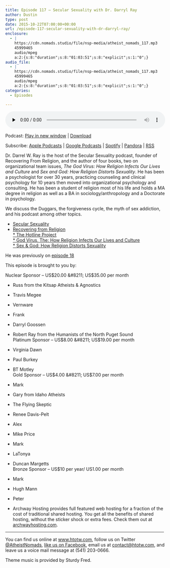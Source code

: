 ```yaml
---
title: ﻿Episode 117 – Secular Sexuality with Dr. Darryl Ray
author: Dustin
type: post
date: 2015-10-22T07:00:00+00:00
url: /episode-117-secular-sexuality-with-dr-darryl-ray/
enclosure:
  - |
    https://cdn.nomads.studio/file/nsp-media/atheist_nomads_117.mp3
    45999465
    audio/mpeg
    a:2:{s:8:"duration";s:8:"01:03:51";s:8:"explicit";s:1:"0";}
audio_file:
  - |
    https://cdn.nomads.studio/file/nsp-media/atheist_nomads_117.mp3
    45999465
    audio/mpeg
    a:2:{s:8:"duration";s:8:"01:03:51";s:8:"explicit";s:1:"0";}
categories:
  - Episodes

---
```

<div itemscope itemtype="http://schema.org/AudioObject">
  <meta itemprop="name" content="﻿Episode 117 &#8211; Secular Sexuality with Dr. Darryl Ray" />
  
  <meta itemprop="uploadDate" content="2015-10-22T01:00:00-06:00" />
  
  <meta itemprop="encodingFormat" content="audio/mpeg" />
  
  <meta itemprop="duration" content="PT1H03M51S" />
  
  <meta itemprop="description" content="Dr. Darrel W. Ray is the host of the Secular Sexuality podcast, founder of Recovering From Religion, and the author of four books, two on organizational team issues, The God Virus: How Religion Infects Our Lives and Culture and Sex and God: How Relig..." />
  
  <meta itemprop="contentUrl" content="https://dts.podtrac.com/redirect.mp3/cdn.nomads.studio/file/nsp-media/atheist_nomads_117.mp3" />
  
  <meta itemprop="contentSize" content="43.9" />
  </p> 
  
  <div class="powerpress_player" id="powerpress_player_8374">
    <audio class="wp-audio-shortcode" id="audio-5119-118" preload="none" style="width: 100%;" controls="controls"><source type="audio/mpeg" src="https://dts.podtrac.com/redirect.mp3/cdn.nomads.studio/file/nsp-media/atheist_nomads_117.mp3?_=118" /><a href="https://dts.podtrac.com/redirect.mp3/cdn.nomads.studio/file/nsp-media/atheist_nomads_117.mp3">https://dts.podtrac.com/redirect.mp3/cdn.nomads.studio/file/nsp-media/atheist_nomads_117.mp3</a></audio>
  </div>
</div>

<p class="powerpress_links powerpress_links_mp3">
  Podcast: <a href="https://dts.podtrac.com/redirect.mp3/cdn.nomads.studio/file/nsp-media/atheist_nomads_117.mp3" class="powerpress_link_pinw" target="_blank" title="Play in new window" onclick="return powerpress_pinw('https://htotw.com/?powerpress_pinw=5119-podcast');" rel="nofollow">Play in new window</a> | <a href="https://dts.podtrac.com/redirect.mp3/cdn.nomads.studio/file/nsp-media/atheist_nomads_117.mp3" class="powerpress_link_d" title="Download" rel="nofollow" download="atheist_nomads_117.mp3">Download</a>
</p>

<p class="powerpress_links powerpress_subscribe_links">
  Subscribe: <a href="https://podcasts.apple.com/us/podcast/humanists-take-on-the-world/id530050098?mt=2&ls=1" class="powerpress_link_subscribe powerpress_link_subscribe_itunes" target="_blank" title="Subscribe on Apple Podcasts" rel="nofollow">Apple Podcasts</a> | <a href="https://www.google.com/podcasts?feed=aHR0cDovL2F0aGVpc3Rub21hZHMubGlic3luLmNvbS9yc3M%3D" class="powerpress_link_subscribe powerpress_link_subscribe_googleplay" target="_blank" title="Subscribe on Google Podcasts" rel="nofollow">Google Podcasts</a> | <a href="https://open.spotify.com/show/3LzK2xZGike6Tc1GEMtMbr?si=LieN9SNuTpq96smuaUsH8A" class="powerpress_link_subscribe powerpress_link_subscribe_spotify" target="_blank" title="Subscribe on Spotify" rel="nofollow">Spotify</a> | <a href="https://www.pandora.com/podcast/atheist-nomads/PC:10122?corr=62071012&part=ug" class="powerpress_link_subscribe powerpress_link_subscribe_pandora" target="_blank" title="Subscribe on Pandora" rel="nofollow">Pandora</a> | <a href="https://htotw.com/feed/podcast/" class="powerpress_link_subscribe powerpress_link_subscribe_rss" target="_blank" title="Subscribe via RSS" rel="nofollow">RSS</a>
</p>

Dr. Darrel W. Ray is the host of the Secular Sexuality podcast, founder of Recovering From Religion, and the author of four books, two on organizational team issues, _The God Virus: How Religion Infects Our Lives and Culture_ and _Sex and God: How Religion Distorts Sexuality_. He has been a psychologist for over 30 years, practicing counseling and clinical psychology for 10 years then moved into organizational psychology and consulting. He has been a student of religion most of his life and holds a MA degree in religion as well as a BA in sociology/anthropology and a Doctorate in psychology.

We discuss the Duggars, the forgiveness cycle, the myth of sex addiction, and his podcast among other topics.

* <a href="http://secularsexuality.dogmadebate.com/" target="_blank" rel="noopener">Secular Sexuality</a>  
* <a href="http://recoveringfromreligion.org/" target="_blank" rel="noopener">Recovering from Religion</a>  
<a href="http://recoveringfromreligion.org/695-2/" target="_blank" rel="noopener">* </a><a href="http://recoveringfromreligion.org/hotline-project/" target="_blank" rel="noopener">The Hotline Project</a><a href="http://recoveringfromreligion.org/695-2/" target="_blank" rel="noopener"><br /> * </a><a href="http://www.amazon.com/gp/product/0970950519/ref=as_li_tl?ie=UTF8&camp=1789&creative=390957&creativeASIN=0970950519&linkCode=as2&tag=dwnomad-20&linkId=JNGVEGAG3DDE4E4Q" rel="nofollow">God Virus, The: How Religion Infects Our Lives and Culture</a><a href="http://recoveringfromreligion.org/695-2/" target="_blank" rel="noopener"><img decoding="async" loading="lazy" src="http://ir-na.amazon-adsystem.com/e/ir?t=dwnomad-20&l=as2&o=1&a=0970950519" alt="" width="1" height="1" border="0" /><br /> * </a><a href="http://www.amazon.com/gp/product/0970950543/ref=as_li_tl?ie=UTF8&camp=1789&creative=390957&creativeASIN=0970950543&linkCode=as2&tag=dwnomad-20&linkId=34PIQBVRP5VXJTBJ" rel="nofollow">Sex & God: How Religion Distorts Sexuality</a><a href="http://recoveringfromreligion.org/695-2/" target="_blank" rel="noopener"><img decoding="async" loading="lazy" src="http://ir-na.amazon-adsystem.com/e/ir?t=dwnomad-20&l=as2&o=1&a=0970950543" alt="" width="1" height="1" border="0" /></a>

He was previously on <a href="https://www.htotw.com/18" target="_blank" rel="noopener">episode 18</a>

This episode is brought to you by:

Nuclear Sponsor &#8211; US$20.00 &#8211; US$35.00 per month  
* Russ from the Kitsap Atheists & Agnostics  
* Travis Megee  
* Vernware  
* Frank  
* Darryl Goossen  
* Robert Ray from the Humanists of the North Puget Sound  
Platinum Sponsor &#8211; US$8.00 &#8211; US$19.00 per month  
* Virginia Dawn  
* Paul Burkey  
* BT Motley  
Gold Sponsor &#8211; US$4.00 &#8211; US$7.00 per month  
* Mark  
* Gary from Idaho Atheists  
* The Flying Skeptic  
* Renee Davis-Pelt  
* Alex  
* Mike Price  
* Mark  
* LaTonya  
* Duncan Margetts  
Bronze Sponsor &#8211; US$10 per year/ US1.00 per month  
* Mark  
* Hugh Mann  
* Peter

* Archway Hosting provides full featured web hosting for a fraction of the cost of traditional shared hosting. You get all the benefits of shared hosting, without the sticker shock or extra fees. Check them out at <a href="http://archwayhosting.com/" target="_blank" rel="noopener">archwayhosting.com</a>.

<hr width="500" />

You can find us online at <a href="https://www.htotw.com/" target="_blank" rel="noopener">www.htotw.com</a>, follow us on Twitter <a href="https://twitter.com/AtheistNomads" target="_blank" rel="noopener">@AtheistNomads</a>, <a href="https://htotw.com/facebook" target="_blank" rel="noopener">like us on Facebook</a>, email us at <contact@htotw.com>, and leave us a voice mail message at (541) 203-0666.

Theme music is provided by Sturdy Fred.